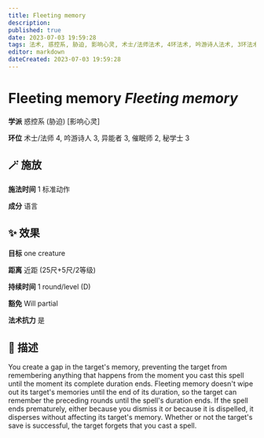 ```yaml
---
title: Fleeting memory
description: 
published: true
date: 2023-07-03 19:59:28
tags: 法术, 惑控系, 胁迫, 影响心灵, 术士/法师法术, 4环法术, 吟游诗人法术, 3环法术, 异能者法术, 催眠师法术, 2环法术, 秘学士法术
editor: markdown
dateCreated: 2023-07-03 19:59:28
---
```


# **Fleeting memory** *Fleeting memory*

**学派** 惑控系 (胁迫) \[影响心灵\] 

**环位** 术士/法师 4, 吟游诗人 3, 异能者 3, 催眠师 2, 秘学士 3

## 🪄 施放

**施法时间** 1 标准动作

**成分** 语言

## ✨ 效果 

**目标** one creature 

**距离** 近距 (25尺+5尺/2等级)  

**持续时间** 1 round/level (D) 

**豁免** Will partial

**法术抗力** 是

## 📖 描述

You create a gap in the target's memory, preventing the target from remembering anything that happens from the moment you cast this spell until the moment its complete duration ends. Fleeting memory doesn't wipe out its target's memories until the end of its duration, so the target can remember the preceding rounds until the spell's duration ends. If the spell ends prematurely, either because you dismiss it or because it is dispelled, it disperses without affecting its target's memory.  Whether or not the target's save is successful, the target forgets that you cast a spell.
    